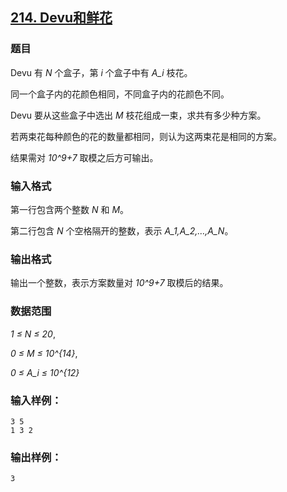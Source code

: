 ## [214. Devu和鲜花](https://www.acwing.com/problem/content/216/)

### 题目

Devu 有 *N* 个盒子，第 *i* 个盒子中有 *A_i* 枝花。

同一个盒子内的花颜色相同，不同盒子内的花颜色不同。

Devu 要从这些盒子中选出 *M* 枝花组成一束，求共有多少种方案。

若两束花每种颜色的花的数量都相同，则认为这两束花是相同的方案。

结果需对 *10^9+7* 取模之后方可输出。

### 输入格式

第一行包含两个整数 *N* 和 *M*。

第二行包含 *N* 个空格隔开的整数，表示 *A_1,A_2,…,A_N*。

### 输出格式

输出一个整数，表示方案数量对 *10^9+7* 取模后的结果。

### 数据范围

*1 ≤ N ≤ 20*,

*0 ≤ M ≤ 10^{14}*,

*0 ≤ A_i ≤ 10^{12}*

### 输入样例：

```
3 5
1 3 2
```

### 输出样例：

```
3
```
